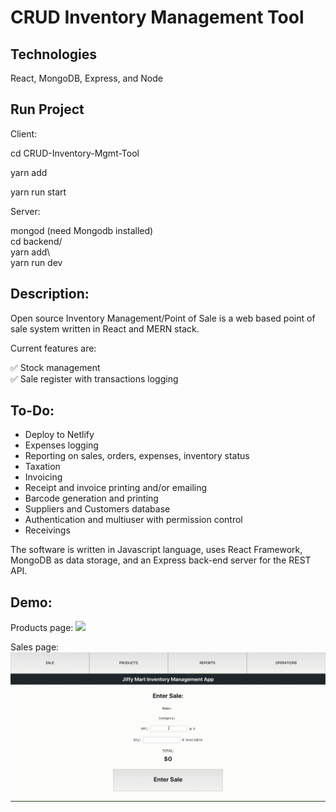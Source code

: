 

# CRUD Inventory Management Tool

## Technologies
  React, MongoDB, Express, and Node

## Run Project

Client: <br/>  

cd CRUD-Inventory-Mgmt-Tool </br>

yarn add <br/>

yarn run start <br/>


Server:  <br/>

mongod (need Mongodb installed) <br/>
cd backend/ <br/>
yarn add\ <br/>
yarn run dev <br/>



Description:
------------

Open source Inventory Management/Point of Sale is a web based point of sale system written in React and MERN stack.

Current features are:

✅ Stock management <br/>
✅ Sale register with transactions logging <br/>

To-Do:
------
* Deploy to Netlify
* Expenses logging
* Reporting on sales, orders, expenses, inventory status
* Taxation
* Invoicing
* Receipt and invoice printing and/or emailing
* Barcode generation and printing
* Suppliers and Customers database
* Authentication and multiuser with permission control
* Receivings

The software is written in Javascript language, uses React Framework, MongoDB as data storage, and an Express back-end server for the REST API.

Demo:
-----
Products page:
![](gif_previews/products_page.gif)

Sales page:
![](gif_previews/sales_page.gif)
